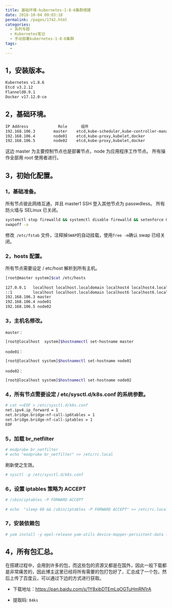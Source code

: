 ```yaml
---
title: 基础环境-kubernetes-1-8-6集群搭建
date: 2018-10-04 09:03:18
permalink: /pages/1742.html
categories:
  - 系列专题
  - Kubernetes笔记
  - 手动部署kubernetes-1-8-6集群
tags:
  - 
---
```


## 1，安装版本。



```sh
Kubernetes v1.8.6
Etcd v3.2.12
Flanneld0.9.1
Docker v17.12.0-ce
```



## 2，基础环境。



```sh
IP Address             Role      组件
192.168.106.3        master    etcd,kube-scheduler,kube-controller-manager,kube-apiserver,kube-proxy,kubelet,docker,kubectl
192.168.106.4        node01    etcd,kube-proxy,kubelet,docker
192.168.106.5        node02    etcd,kube-proxy,kubelet,docker
```



这边 master 为主要控制节点也是部署节点，node 为应用程序工作节点。
所有操作全部用 root 使用者进行。



## 3，初始化配置。



### 1，基础准备。



所有节点彼此网络互通，并且 master1 SSH 登入其他节点为 passwdless。
所有防火墙与 SELinux 已关闭。



```sh
systemctl stop firewalld && systemctl disable firewalld && setenforce 0 && sed -i '/SELINUX/s/enforcing/disabled/' /etc/selinux/config
swapoff -a
```



修改` /etc/fstab` 文件，注释掉` SWAP `的自动挂载，使用`free -m`确认 swap 已经关闭。



### 2，hosts 配置。



所有节点需要设定 / etc/host 解析到所有主机。



```sh
[root@master system]$cat /etc/hosts
 
127.0.0.1   localhost localhost.localdomain localhost4 localhost4.localdomain4
::1         localhost localhost.localdomain localhost6 localhost6.localdomain6
192.168.106.3 master
192.168.106.4 node01
192.168.106.5 node02
```



### 3，主机名修改。



`master：`



```sh
[root@localhost  system]$hostnamectl set-hostname master
```



`node01：`



```sh
[root@localhost system]$hostnamectl set-hostname node01
```



`node02：`



```sh
[root@localhost system]$hostnamectl set-hostname node02
```



### 4，所有节点需要设定 / etc/sysctl.d/k8s.conf 的系统参数。



```sh
# cat <<EOF > /etc/sysctl.d/k8s.conf
net.ipv4.ip_forward = 1
net.bridge.bridge-nf-call-ip6tables = 1
net.bridge.bridge-nf-call-iptables = 1
EOF
```



### 5，加载 br_netfilter



```sh
# modprobe br_netfilter
# echo "modprobe br_netfilter" >> /etc/rc.local
```



刷新使之生效。



```sh
# sysctl -p /etc/sysctl.d/k8s.conf
```



### 6，设置 iptables 策略为 ACCEPT



```sh
# /sbin/iptables -P FORWARD ACCEPT
 
# echo  "sleep 60 && /sbin/iptables -P FORWARD ACCEPT" >> /etc/rc.local
```



### 7，安装依赖包



```sh
# yum install -y epel-release yum-utils device-mapper-persistent-data lvm2 net-tools conntrack-tools wget
```



## 4，所有包汇总。



在搭建过程中，会用到许多的包，而这些包的资源又都是在国外，因此一般下载都是非常痛苦的，因此博主这里已经将所有需要的包打包好了，汇总成了一个包，然后上传了百度云，可以通过下边的方式进行获取。

- 下载地址：https://pan.baidu.com/s/1Y8xibDTEmLqOGTuHmRN1rA

- 提取码: `84ks`
